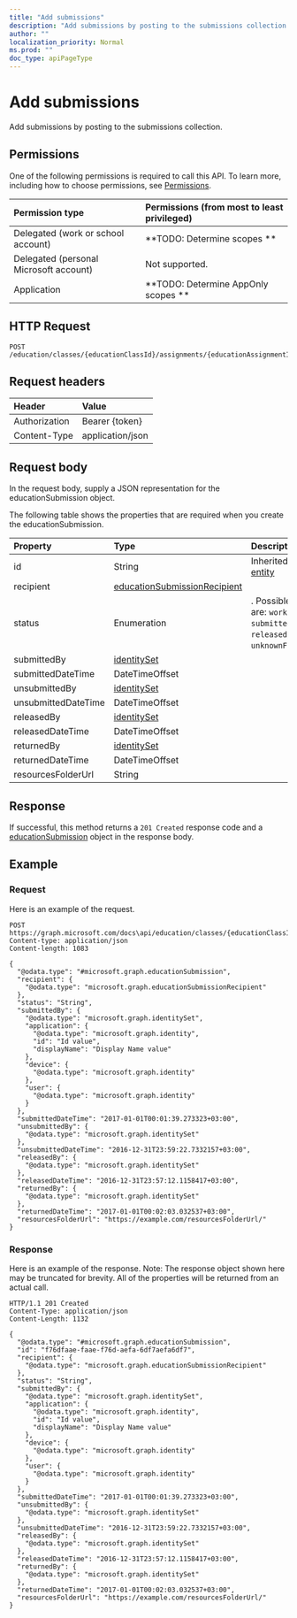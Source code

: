 ```yaml
---
title: "Add submissions"
description: "Add submissions by posting to the submissions collection."
author: ""
localization_priority: Normal
ms.prod: ""
doc_type: apiPageType
---
```


# Add submissions

Add submissions by posting to the submissions collection.

## Permissions
One of the following permissions is required to call this API. To learn more, including how to choose permissions, see [Permissions](/concepts/permissions-reference.md).

|Permission type|Permissions (from most to least privileged)|
|:---|:---|
|Delegated (work or school account)|**TODO: Determine scopes **|
|Delegated (personal Microsoft account)|Not supported.|
|Application|**TODO: Determine AppOnly scopes **|

## HTTP Request
<!-- {
  "blockType": "ignored"
}
-->
``` http
POST /education/classes/{educationClassId}/assignments/{educationAssignmentId}/submissions/$ref
```

## Request headers
|Header|Value|
|:---|:---|
|Authorization|Bearer {token}|
|Content-Type|application/json|

## Request body
In the request body, supply a JSON representation for the educationSubmission object.

The following table shows the properties that are required when you create the educationSubmission.

|Property|Type|Description|
|:---|:---|:---|
|id|String| Inherited from [entity](../resources/entity.md)|
|recipient|[educationSubmissionRecipient](../resources/educationSubmissionRecipient.md)||
|status|Enumeration|. Possible values are: `working`, `submitted`, `released`, `returned`, `unknownFutureValue`.|
|submittedBy|[identitySet](../resources/identitySet.md)||
|submittedDateTime|DateTimeOffset||
|unsubmittedBy|[identitySet](../resources/identitySet.md)||
|unsubmittedDateTime|DateTimeOffset||
|releasedBy|[identitySet](../resources/identitySet.md)||
|releasedDateTime|DateTimeOffset||
|returnedBy|[identitySet](../resources/identitySet.md)||
|returnedDateTime|DateTimeOffset||
|resourcesFolderUrl|String||



## Response
If successful, this method returns a `201 Created` response code and a [educationSubmission](../resources/educationsubmission.md) object in the response body.

## Example

### Request
Here is an example of the request.
<!-- {
  "blockType": "request",
  "name": "create_educationsubmission_from_"
}
-->
``` http
POST https://graph.microsoft.com/docs\api/education/classes/{educationClassId}/assignments/{educationAssignmentId}/submissions
Content-type: application/json
Content-length: 1083

{
  "@odata.type": "#microsoft.graph.educationSubmission",
  "recipient": {
    "@odata.type": "microsoft.graph.educationSubmissionRecipient"
  },
  "status": "String",
  "submittedBy": {
    "@odata.type": "microsoft.graph.identitySet",
    "application": {
      "@odata.type": "microsoft.graph.identity",
      "id": "Id value",
      "displayName": "Display Name value"
    },
    "device": {
      "@odata.type": "microsoft.graph.identity"
    },
    "user": {
      "@odata.type": "microsoft.graph.identity"
    }
  },
  "submittedDateTime": "2017-01-01T00:01:39.273323+03:00",
  "unsubmittedBy": {
    "@odata.type": "microsoft.graph.identitySet"
  },
  "unsubmittedDateTime": "2016-12-31T23:59:22.7332157+03:00",
  "releasedBy": {
    "@odata.type": "microsoft.graph.identitySet"
  },
  "releasedDateTime": "2016-12-31T23:57:12.1158417+03:00",
  "returnedBy": {
    "@odata.type": "microsoft.graph.identitySet"
  },
  "returnedDateTime": "2017-01-01T00:02:03.032537+03:00",
  "resourcesFolderUrl": "https://example.com/resourcesFolderUrl/"
}
```

### Response
Here is an example of the response. Note: The response object shown here may be truncated for brevity. All of the properties will be returned from an actual call.
<!-- {
  "blockType": "response",
  "truncated": true,
  "@odata.type": "microsoft.graph.educationsubmission"
}
-->
``` http
HTTP/1.1 201 Created
Content-Type: application/json
Content-Length: 1132

{
  "@odata.type": "#microsoft.graph.educationSubmission",
  "id": "f76dfaae-faae-f76d-aefa-6df7aefa6df7",
  "recipient": {
    "@odata.type": "microsoft.graph.educationSubmissionRecipient"
  },
  "status": "String",
  "submittedBy": {
    "@odata.type": "microsoft.graph.identitySet",
    "application": {
      "@odata.type": "microsoft.graph.identity",
      "id": "Id value",
      "displayName": "Display Name value"
    },
    "device": {
      "@odata.type": "microsoft.graph.identity"
    },
    "user": {
      "@odata.type": "microsoft.graph.identity"
    }
  },
  "submittedDateTime": "2017-01-01T00:01:39.273323+03:00",
  "unsubmittedBy": {
    "@odata.type": "microsoft.graph.identitySet"
  },
  "unsubmittedDateTime": "2016-12-31T23:59:22.7332157+03:00",
  "releasedBy": {
    "@odata.type": "microsoft.graph.identitySet"
  },
  "releasedDateTime": "2016-12-31T23:57:12.1158417+03:00",
  "returnedBy": {
    "@odata.type": "microsoft.graph.identitySet"
  },
  "returnedDateTime": "2017-01-01T00:02:03.032537+03:00",
  "resourcesFolderUrl": "https://example.com/resourcesFolderUrl/"
}
```

